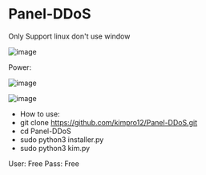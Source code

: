 # Panel-DDoS


Only Support linux don't use window


![image](https://user-images.githubusercontent.com/95573884/161364500-32e483db-9ad8-4d87-b7e3-320c3901f316.png)

Power:

![image](https://user-images.githubusercontent.com/95573884/161365626-4b035506-52e3-47f2-ad9f-7f1053f417cc.png)

![image](https://user-images.githubusercontent.com/95573884/161365661-79281405-e5da-49ac-81f3-2a24b68007dc.png)

- How to use:
- git clone https://github.com/kimpro12/Panel-DDoS.git
- cd Panel-DDoS
- sudo python3 installer.py
- sudo python3 kim.py


User: Free
Pass: Free
